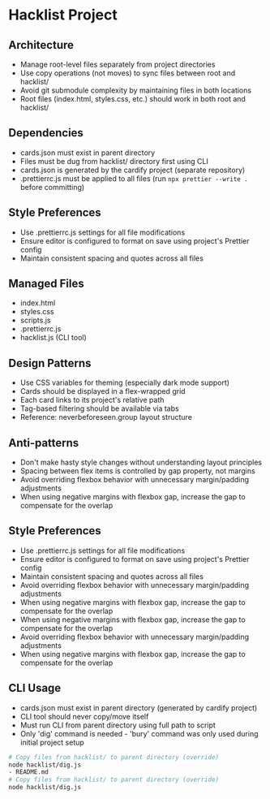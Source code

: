 # Hacklist Project

## Architecture

- Manage root-level files separately from project directories
- Use copy operations (not moves) to sync files between root and hacklist/
- Avoid git submodule complexity by maintaining files in both locations
- Root files (index.html, styles.css, etc.) should work in both root and hacklist/

## Dependencies

- cards.json must exist in parent directory
- Files must be dug from hacklist/ directory first using CLI
- cards.json is generated by the cardify project (separate repository)
- .prettierrc.js must be applied to all files (run `npx prettier --write .` before committing)

## Style Preferences

- Use .prettierrc.js settings for all file modifications
- Ensure editor is configured to format on save using project's Prettier config
- Maintain consistent spacing and quotes across all files

## Managed Files

- index.html
- styles.css
- scripts.js
- .prettierrc.js
- hacklist.js (CLI tool)

## Design Patterns

- Use CSS variables for theming (especially dark mode support)
- Cards should be displayed in a flex-wrapped grid
- Each card links to its project's relative path
- Tag-based filtering should be available via tabs
- Reference: neverbeforeseen.group layout structure

## Anti-patterns

- Don't make hasty style changes without understanding layout principles
- Spacing between flex items is controlled by gap property, not margins
- Avoid overriding flexbox behavior with unnecessary margin/padding adjustments
- When using negative margins with flexbox gap, increase the gap to compensate for the overlap

## Style Preferences

- Use .prettierrc.js settings for all file modifications
- Ensure editor is configured to format on save using project's Prettier config
- Maintain consistent spacing and quotes across all files
- Avoid overriding flexbox behavior with unnecessary margin/padding adjustments
- When using negative margins with flexbox gap, increase the gap to compensate for the overlap
- When using negative margins with flexbox gap, increase the gap to compensate for the overlap
- Avoid overriding flexbox behavior with unnecessary margin/padding adjustments
- When using negative margins with flexbox gap, increase the gap to compensate for the overlap

## CLI Usage

- cards.json must exist in parent directory (generated by cardify project)
- CLI tool should never copy/move itself
- Must run CLI from parent directory using full path to script
- Only 'dig' command is needed - 'bury' command was only used during initial project setup

```bash
# Copy files from hacklist/ to parent directory (override)
node hacklist/dig.js
- README.md
# Copy files from hacklist/ to parent directory (override)
node hacklist/dig.js
```
